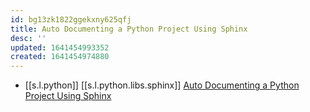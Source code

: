 ```yaml
---
id: bg13zk1822ggekxny625qfj
title: Auto Documenting a Python Project Using Sphinx
desc: ''
updated: 1641454993352
created: 1641454974880
---
```



- [[s.l.python]] [[s.l.python.libs.sphinx]] [Auto Documenting a Python Project Using Sphinx][5]

[5]: https://betterprogramming.pub/auto-documenting-a-python-project-using-sphinx-8878f9ddc6e9
